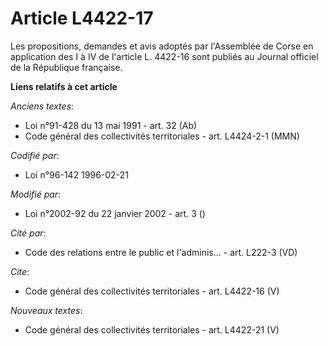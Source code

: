 # Article L4422-17

Les propositions, demandes et avis adoptés par l'Assemblée de Corse en application des I à IV de l'article L. 4422-16 sont
publiés au Journal officiel de la République française.

**Liens relatifs à cet article**

_Anciens textes_:

  - Loi n°91-428 du 13 mai 1991 - art. 32 (Ab)
  - Code général des collectivités territoriales - art. L4424-2-1 (MMN)

_Codifié par_:

  - Loi n°96-142 1996-02-21

_Modifié par_:

  - Loi n°2002-92 du 22 janvier 2002 - art. 3 ()

_Cité par_:

  - Code des relations entre le public et l'adminis... - art. L222-3 (VD)

_Cite_:

  - Code général des collectivités territoriales - art. L4422-16 (V)

_Nouveaux textes_:

  - Code général des collectivités territoriales - art. L4422-21 (V)
